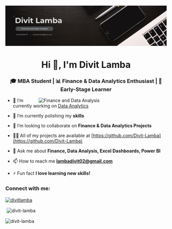 ![logo](https://github.com/Divit-Lamba/Divit-Lamba/blob/main/Black%20and%20White%20Modern%20Professional%20Sales%20and%20Marketing%20Profile%20LinkedIn%20Banner.png)
<h1 align="center">Hi 👋, I'm Divit Lamba</h1>
<h3 align="center">🎓 MBA Student | 📊 Finance & Data Analytics Enthusiast | 🚀 Early-Stage Learner</h3>

<img align= "right" alt= "Finance and Data Analysis" width= "400" src="https://user-images.githubusercontent.com/55389276/140866485-8fb1c876-9a8f-4d6a-98dc-08c4981eaf70.gif" >

- 🔭 I’m currently working on [Data Analytics](https://github.com/Divit-Lamba/Data-Analysis)

- 🌱 I’m currently polishing my **skills**

- 👯 I’m looking to collaborate on **Finance & Data Analytics Projects**

- 👨‍💻 All of my projects are available at [https://github.com/Divit-Lamba](https://github.com/Divit-Lamba)

- 💬 Ask me about **Finance, Data Analysis, Excel Dashboards, Power BI**

- 📫 How to reach me **lambadivit02@gmail.com**

- ⚡ Fun fact **I love learning new skills!**

<h3 align="left">Connect with me:</h3>
<p align="left">
<a href="https://linkedin.com/in/divitlamba" target="blank"><img align="center" src="https://raw.githubusercontent.com/rahuldkjain/github-profile-readme-generator/master/src/images/icons/Social/linked-in-alt.svg" alt="divitlamba" height="30" width="40" /></a>
</p>

<p>&nbsp;<img align="center" src="https://github-readme-stats.vercel.app/api?username=divit-lamba&show_icons=true&locale=en" alt="divit-lamba" /></p>

<p><img align="center" src="https://github-readme-streak-stats.herokuapp.com/?user=divit-lamba&" alt="divit-lamba" /></p>
